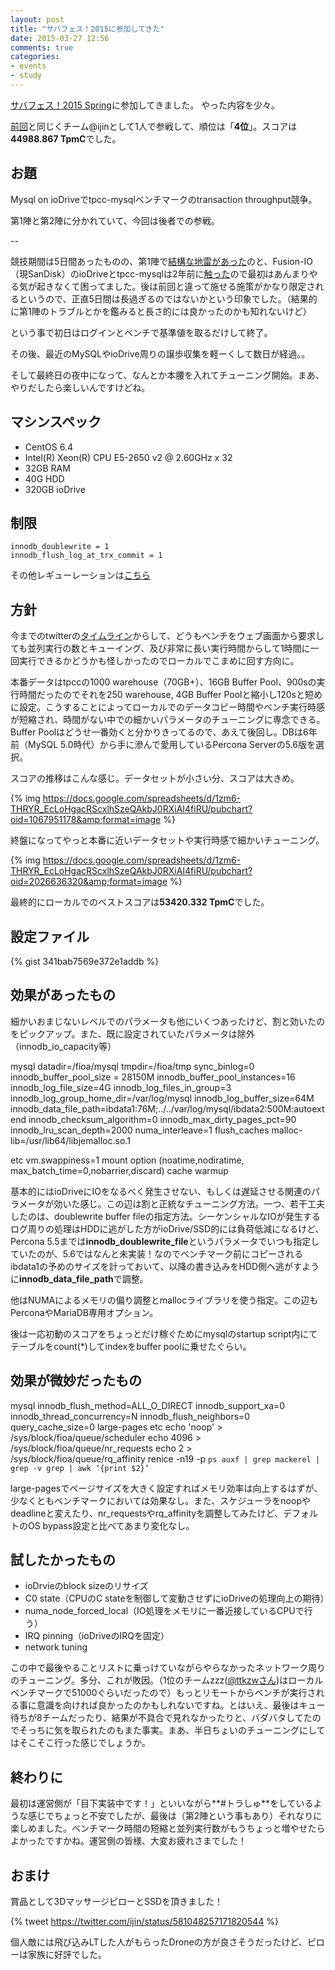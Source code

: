 ```yaml
---
layout: post
title: "サバフェス！2015に参加してきた"
date: 2015-03-27 12:56
comments: true
categories: 
- events
- study
---
```


[サバフェス！2015 Spring](http://connpass.com/event/11571/)に参加してきました。
やった内容を少々。

[前回](/blog/2013/12/13/serverfesta-2013-autumn)と同じくチーム@ijinとして1人で参戦して、順位は「**4位**」。スコアは**44988.867 TpmC**でした。

## お題 ##

Mysql on ioDriveでtpcc-mysqlベンチマークのtransaction throughput競争。

第1陣と第2陣に分かれていて、今回は後者での参戦。

--

競技期間は5日間あったものの、第1陣で[結構な地雷があった](http://netmark.jp/2015/03/svfes-2.html)のと、Fusion-IO（現SanDisk）のioDriveとtpcc-mysqlは2年前に[触った](/blog/2013/02/22/mysql-benchmarks-on-aws-ssd-vs-fusion-io/)ので最初はあんまりやる気が起きなくて困ってました。後は前回と違って施せる施策がかなり限定されるというので、正直5日間は長過ぎるのではないかという印象でした。（結果的に第1陣のトラブルとかを鑑みると長さ的には良かったのかも知れないけど）

という事で初日はログインとベンチで基準値を取るだけして終了。

その後、最近のMySQLやioDrive周りの譲歩収集を軽ーくして数日が経過。。

そして最終日の夜中になって、なんとか本腰を入れてチューニング開始。まあ、やりだしたら楽しいんですけどね。

## マシンスペック ##

- CentOS 6.4
- Intel(R) Xeon(R) CPU E5-2650 v2 @ 2.60GHz x 32
- 32GB RAM
- 40G HDD
- 320GB ioDrive

## 制限 ##

    innodb_doublewrite = 1
    innodb_flush_log_at_trx_commit = 1

その他レギューレーションは[こちら](https://2015spring.serverfesta.info/?page_id=299)

## 方針 ##

今までのtwitterの[タイムライン](https://twitter.com/search?q=%23%E3%82%B5%E3%83%90%E3%83%95%E3%82%A7%E3%82%B9)からして、どうもベンチをウェブ画面から要求しても並列実行の数とキューイング、及び非常に長い実行時間からして1時間に一回実行できるかどうかも怪しかったのでローカルでこまめに回す方向に。

本番データはtpccの1000 warehouse（70GB+）、16GB Buffer Pool、900sの実行時間だったのでそれを250 warehouse, 4GB Buffer Poolと縮小し120sと短めに設定。こうすることによってローカルでのデータコピー時間やベンチ実行時感が短縮され、時間がない中での細かいパラメータのチューニングに専念できる。Buffer Poolはどうせ一番効くと分かりきってるので、あえて後回し。DBは6年前（MySQL 5.0時代）から手に滲んで愛用しているPercona Serverの5.6版を選択。

スコアの推移はこんな感じ。データセットが小さい分、スコアは大きめ。

{% img https://docs.google.com/spreadsheets/d/1zm6-THRYR_EcLoHgacRScxlhSzeQAkbJ0RXiAI4fiRU/pubchart?oid=1067951178&amp;format=image %}

終盤になってやっと本番に近いデータセットや実行時感で細かいチューニング。

{% img https://docs.google.com/spreadsheets/d/1zm6-THRYR_EcLoHgacRScxlhSzeQAkbJ0RXiAI4fiRU/pubchart?oid=2026636320&amp;format=image %}

最終的にローカルでのベストスコアは**53420.332 TpmC**でした。

## 設定ファイル ##

{% gist 341bab7569e372e1addb %}

## 効果があったもの ##

細かいおまじないレベルでのパラメータも他にいくつあったけど、割と効いたのをピックアップ。また、既に設定されていたパラメータは除外（innodb_io_capacity等）

mysql
    datadir=/fioa/mysql
    tmpdir=/fioa/tmp
    sync_binlog=0
    innodb_buffer_pool_size = 28150M
    innodb_buffer_pool_instances=16
    innodb_log_file_size=4G
    innodb_log_files_in_group=3
    innodb_log_group_home_dir=/var/log/mysql
    innodb_log_buffer_size=64M
    innodb_data_file_path=ibdata1:76M;../../var/log/mysql/ibdata2:500M:autoextend
    innodb_checksum_algorithm=0
    innodb_max_dirty_pages_pct=90
    innodb_lru_scan_depth=2000
    numa_interleave=1
    flush_caches
    malloc-lib=/usr/lib64/libjemalloc.so.1

etc
    vm.swappiness=1
    mount option (noatime,nodiratime,  max_batch_time=0,nobarrier,discard)
    cache warmup

基本的にはioDriveにIOをなるべく発生させない、もしくは遅延させる関連のパラメータが効いた感じ。この辺は割と正統なチューニング方法。一つ、若干工夫したのは、doublewrite buffer fileの指定方法。シーケンシャルなIOが発生するログ周りの処理はHDDに逃がした方がioDrive/SSD的には負荷低減になるけど、Percona 5.5までは**innodb_doublewrite_file**というパラメータでいつも指定していたのが、5.6ではなんと未実装！なのでベンチマーク前にコピーされるibdata1の予めのサイズを計っておいて、以降の書き込みをHDD側へ逃がすように**innodb_data_file_path**で調整。

他はNUMAによるメモリの偏り調整とmallocライブラリを使う指定。この辺もPerconaやMariaDB専用オプション。

後は一応初動のスコアをちょっとだけ稼ぐためにmysqlのstartup script内にてテーブルをcount(*)してindexをbuffer poolに乗せたぐらい。

## 効果が微妙だったもの ##

mysql
    innodb_flush_method=ALL_O_DIRECT
    innodb_support_xa=0
    innodb_thread_concurrency=N
    innodb_flush_neighbors=0
    query_cache_size=0
    large-pages
etc
    echo 'noop' > /sys/block/fioa/queue/scheduler
    echo 4096 > /sys/block/fioa/queue/nr_requests
    echo 2 > /sys/block/fioa/queue/rq_affinity
    renice -n19 -p `ps auxf | grep mackerel | grep -v grep | awk ‘{print $2}’`

large-pagesでページサイズを大きく設定すればメモリ効率は向上するはずが、少なくともベンチマークにおいては効果なし。また、スケジューラをnoopやdeadlineと変えたり、nr_requestsやrq_affinityを調整してみたけど、デフォルトのOS bypass設定と比べてあまり変化なし。

## 試したかったもの ##

- ioDrvieのblock sizeのリサイズ
- C0 state（CPUのC stateを制御して変動させずにioDriveの処理向上の期待）
- numa_node_forced_local（IO処理をメモリに一番近接しているCPUで行う）
- IRQ pinning（ioDriveのIRQを固定）
- network tuning

この中で最後やることリストに乗っけていながらやらなかったネットワーク周りのチューニング。多分、これが敗因。（1位のチームzzz([@ttkzwさん](https://twitter.com/ttkzw))はローカルベンチマークで51000ぐらいだったので）もっとリモートからベンチが実行される事に意識を向ければ良かったのかもしれないですね。とはいえ、最後はキュー待ちが8チームだったり、結果が不具合で見れなかったりと、バダバタしてたのでそっちに気を取られたのもまた事実。まあ、半日ちょいのチューニングにしてはそこそこ行った感じでしょうか。

## 終わりに ##

最初は運営側が「目下実装中です！」といいながら**#トラしゅ**をしているような感じでちょっと不安でしたが、最後は（第2陣という事もあり）それなりに楽しめました。ベンチマーク時間の短縮と並列実行数がもうちょっと増やせたらよかったですかね。運営側の皆様、大変お疲れさまでした！

## おまけ ##

賞品として3DマッサージピローとSSDを頂きました！

{% tweet https://twitter.com/ijin/status/581048257171820544 %}

個人敵には飛び込みLTした人がもらったDroneの方が良さそうだったけど、ピローは家族に好評でした。

